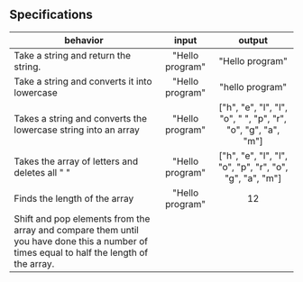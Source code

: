 ## Specifications

| behavior |  input   |  output  |
|----------|:--------:|:--------:|
|Take a string and return the string.|"Hello program"|"Hello program"|
|Take a string and converts it into lowercase|"Hello program"|"hello program"|
|Takes a string and converts the lowercase string into an array|"Hello program"|["h", "e", "l", "l", "o", " ", "p", "r", "o", "g", "a", "m"]|
|Takes the array of letters and deletes all " "|"Hello program"|["h", "e", "l", "l", "o", "p", "r", "o", "g", "a", "m"]|
|Finds the length of the array|"Hello program"|12|
|Shift and pop elements from the array and compare them until you have done this a number of times equal to half the length of the array.|||
